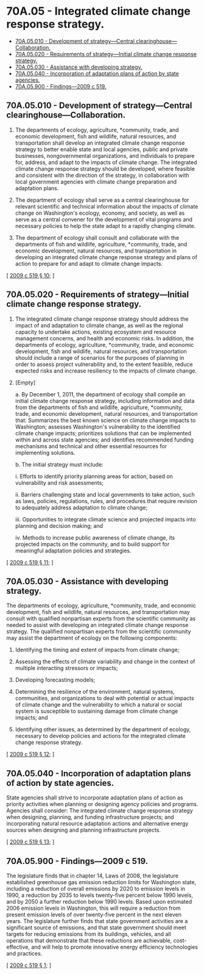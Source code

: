 # 70A.05 - Integrated climate change response strategy.
* [70A.05.010 - Development of strategy—Central clearinghouse—Collaboration.](#70a05010---development-of-strategycentral-clearinghousecollaboration)
* [70A.05.020 - Requirements of strategy—Initial climate change response strategy.](#70a05020---requirements-of-strategyinitial-climate-change-response-strategy)
* [70A.05.030 - Assistance with developing strategy.](#70a05030---assistance-with-developing-strategy)
* [70A.05.040 - Incorporation of adaptation plans of action by state agencies.](#70a05040---incorporation-of-adaptation-plans-of-action-by-state-agencies)
* [70A.05.900 - Findings—2009 c 519.](#70a05900---findings2009-c-519)
## 70A.05.010 - Development of strategy—Central clearinghouse—Collaboration.
1. The departments of ecology, agriculture, *community, trade, and economic development, fish and wildlife, natural resources, and transportation shall develop an integrated climate change response strategy to better enable state and local agencies, public and private businesses, nongovernmental organizations, and individuals to prepare for, address, and adapt to the impacts of climate change. The integrated climate change response strategy should be developed, where feasible and consistent with the direction of the strategy, in collaboration with local government agencies with climate change preparation and adaptation plans.

2. The department of ecology shall serve as a central clearinghouse for relevant scientific and technical information about the impacts of climate change on Washington's ecology, economy, and society, as well as serve as a central convener for the development of vital programs and necessary policies to help the state adapt to a rapidly changing climate.

3. The department of ecology shall consult and collaborate with the departments of fish and wildlife, agriculture, *community, trade, and economic development, natural resources, and transportation in developing an integrated climate change response strategy and plans of action to prepare for and adapt to climate change impacts.

\[ [2009 c 519 § 10](https://lawfilesext.leg.wa.gov/biennium/2009-10/Pdf/Bills/Session%20Laws/Senate/5560-S2.SL.pdf?cite=2009%20c%20519%20§%2010); \]

## 70A.05.020 - Requirements of strategy—Initial climate change response strategy.
1. The integrated climate change response strategy should address the impact of and adaptation to climate change, as well as the regional capacity to undertake actions, existing ecosystem and resource management concerns, and health and economic risks. In addition, the departments of ecology, agriculture, *community, trade, and economic development, fish and wildlife, natural resources, and transportation should include a range of scenarios for the purposes of planning in order to assess project vulnerability and, to the extent feasible, reduce expected risks and increase resiliency to the impacts of climate change.

2. [Empty]

   a. By December 1, 2011, the department of ecology shall compile an initial climate change response strategy, including information and data from the departments of fish and wildlife, agriculture, *community, trade, and economic development, natural resources, and transportation that: Summarizes the best known science on climate change impacts to Washington; assesses Washington's vulnerability to the identified climate change impacts; prioritizes solutions that can be implemented within and across state agencies; and identifies recommended funding mechanisms and technical and other essential resources for implementing solutions.

   b. The initial strategy must include: 

      i. Efforts to identify priority planning areas for action, based on vulnerability and risk assessments;

      ii. Barriers challenging state and local governments to take action, such as laws, policies, regulations, rules, and procedures that require revision to adequately address adaptation to climate change;

      iii. Opportunities to integrate climate science and projected impacts into planning and decision making; and

      iv. Methods to increase public awareness of climate change, its projected impacts on the community, and to build support for meaningful adaptation policies and strategies.

\[ [2009 c 519 § 11](https://lawfilesext.leg.wa.gov/biennium/2009-10/Pdf/Bills/Session%20Laws/Senate/5560-S2.SL.pdf?cite=2009%20c%20519%20§%2011); \]

## 70A.05.030 - Assistance with developing strategy.
The departments of ecology, agriculture, *community, trade, and economic development, fish and wildlife, natural resources, and transportation may consult with qualified nonpartisan experts from the scientific community as needed to assist with developing an integrated climate change response strategy. The qualified nonpartisan experts from the scientific community may assist the department of ecology on the following components: 

1. Identifying the timing and extent of impacts from climate change;

2. Assessing the effects of climate variability and change in the context of multiple interacting stressors or impacts;

3. Developing forecasting models;

4. Determining the resilience of the environment, natural systems, communities, and organizations to deal with potential or actual impacts of climate change and the vulnerability to which a natural or social system is susceptible to sustaining damage from climate change impacts; and

5. Identifying other issues, as determined by the department of ecology, necessary to develop policies and actions for the integrated climate change response strategy.

\[ [2009 c 519 § 12](https://lawfilesext.leg.wa.gov/biennium/2009-10/Pdf/Bills/Session%20Laws/Senate/5560-S2.SL.pdf?cite=2009%20c%20519%20§%2012); \]

## 70A.05.040 - Incorporation of adaptation plans of action by state agencies.
State agencies shall strive to incorporate adaptation plans of action as priority activities when planning or designing agency policies and programs. Agencies shall consider: The integrated climate change response strategy when designing, planning, and funding infrastructure projects; and incorporating natural resource adaptation actions and alternative energy sources when designing and planning infrastructure projects.

\[ [2009 c 519 § 13](https://lawfilesext.leg.wa.gov/biennium/2009-10/Pdf/Bills/Session%20Laws/Senate/5560-S2.SL.pdf?cite=2009%20c%20519%20§%2013); \]

## 70A.05.900 - Findings—2009 c 519.
The legislature finds that in chapter 14, Laws of 2008, the legislature established greenhouse gas emission reduction limits for Washington state, including a reduction of overall emissions by 2020 to emission levels in 1990, a reduction by 2035 to levels twenty-five percent below 1990 levels, and by 2050 a further reduction below 1990 levels. Based upon estimated 2006 emission levels in Washington, this will require a reduction from present emission levels of over twenty-five percent in the next eleven years. The legislature further finds that state government activities are a significant source of emissions, and that state government should meet targets for reducing emissions from its buildings, vehicles, and all operations that demonstrate that these reductions are achievable, cost-effective, and will help to promote innovative energy efficiency technologies and practices.

\[ [2009 c 519 § 1](https://lawfilesext.leg.wa.gov/biennium/2009-10/Pdf/Bills/Session%20Laws/Senate/5560-S2.SL.pdf?cite=2009%20c%20519%20§%201); \]

